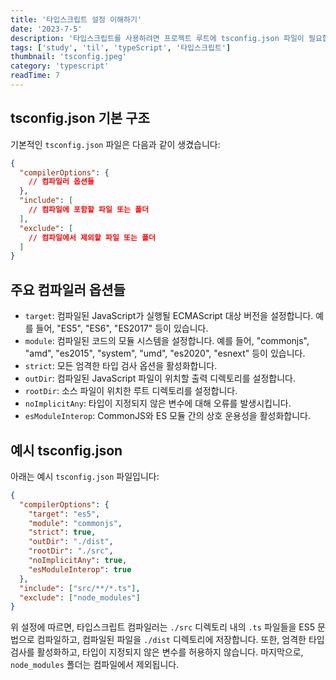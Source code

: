 ```yaml
---
title: '타입스크립트 설정 이해하기'
date: '2023-7-5'
description: '타입스크립트를 사용하려면 프로젝트 루트에 tsconfig.json 파일이 필요합니다. 이 파일은 타입스크립트 컴파일러에게 프로젝트를 어떻게 컴파일할지 지시합니다.'
tags: ['study', 'til', 'typeScript', '타입스크립트']
thumbnail: 'tsconfig.jpeg'
category: 'typescript'
readTime: 7
---
```


## tsconfig.json 기본 구조

기본적인 `tsconfig.json` 파일은 다음과 같이 생겼습니다:

```json
{
  "compilerOptions": {
    // 컴파일러 옵션들
  },
  "include": [
    // 컴파일에 포함할 파일 또는 폴더
  ],
  "exclude": [
    // 컴파일에서 제외할 파일 또는 폴더
  ]
}
```

## 주요 컴파일러 옵션들

- `target`: 컴파일된 JavaScript가 실행될 ECMAScript 대상 버전을 설정합니다. 예를 들어, "ES5", "ES6", "ES2017" 등이 있습니다.
- `module`: 컴파일된 코드의 모듈 시스템을 설정합니다. 예를 들어, "commonjs", "amd", "es2015", "system", "umd", "es2020", "esnext" 등이 있습니다.
- `strict`: 모든 엄격한 타입 검사 옵션을 활성화합니다.
- `outDir`: 컴파일된 JavaScript 파일이 위치할 출력 디렉토리를 설정합니다.
- `rootDir`: 소스 파일이 위치한 루트 디렉토리를 설정합니다.
- `noImplicitAny`: 타입이 지정되지 않은 변수에 대해 오류를 발생시킵니다.
- `esModuleInterop`: CommonJS와 ES 모듈 간의 상호 운용성을 활성화합니다.

## 예시 tsconfig.json

아래는 예시 `tsconfig.json` 파일입니다:

```json
{
  "compilerOptions": {
    "target": "es5",
    "module": "commonjs",
    "strict": true,
    "outDir": "./dist",
    "rootDir": "./src",
    "noImplicitAny": true,
    "esModuleInterop": true
  },
  "include": ["src/**/*.ts"],
  "exclude": ["node_modules"]
}
```

위 설정에 따르면, 타입스크립트 컴파일러는 `./src` 디렉토리 내의 `.ts` 파일들을 ES5 문법으로 컴파일하고, 컴파일된 파일을 `./dist` 디렉토리에 저장합니다. 또한, 엄격한 타입 검사를 활성화하고, 타입이 지정되지 않은 변수를 허용하지 않습니다. 마지막으로, `node_modules` 폴더는 컴파일에서 제외됩니다.
